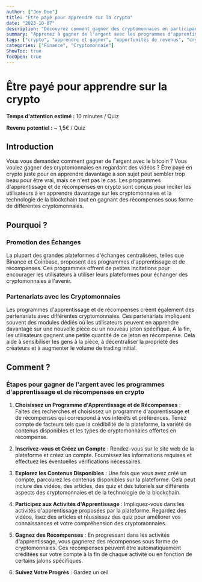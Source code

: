 ```yaml
---
author: ["Joy Doe"]
title: "Être payé pour apprendre sur la crypto"
date: "2023-10-07"
description: "Découvrez comment gagner des cryptomonnaies en participant à des programmes d'apprentissage et de récompenses. Comprenez les avantages, les étapes et les astuces pour maximiser vos gains."
summary: "Apprenez à gagner de l'argent avec les programmes d'apprentissage et de récompenses en crypto. Découvrez les avantages, les étapes pour commencer et les astuces pour maximiser vos gains."
tags: ["crypto", "apprendre et gagner", "opportunités de revenus", "cryptomonnaie"]
categories: ["Finance", "Cryptomonnaie"]
ShowToc: true
TocOpen: true
---
```


# Être payé pour apprendre sur la crypto

**Temps d'attention estimé :** 10 minutes / Quiz

**Revenu potentiel :** ~ 1,5€ / Quiz

## Introduction

Vous vous demandez comment gagner de l'argent avec le bitcoin ? Vous voulez gagner des cryptomonnaies en regardant des vidéos ? Être payé en crypto juste pour en apprendre davantage à son sujet peut sembler trop beau pour être vrai, mais ce n'est pas le cas. Les programmes d'apprentissage et de récompenses en crypto sont conçus pour inciter les utilisateurs à en apprendre davantage sur les cryptomonnaies et la technologie de la blockchain tout en gagnant des récompenses sous forme de différentes cryptomonnaies.

## Pourquoi ?

### Promotion des Échanges

La plupart des grandes plateformes d'échanges centralisées, telles que Binance et Coinbase, proposent des programmes d'apprentissage et de récompenses. Ces programmes offrent de petites incitations pour encourager les utilisateurs à utiliser leurs plateformes pour échanger des cryptomonnaies à l'avenir.

### Partenariats avec les Cryptomonnaies

Les programmes d'apprentissage et de récompenses créent également des partenariats avec différentes cryptomonnaies. Ces partenariats impliquent souvent des modules dédiés où les utilisateurs peuvent en apprendre davantage sur une nouvelle pièce ou un nouveau jeton spécifique. À la fin, les utilisateurs gagnent une petite quantité de ce jeton en récompense. Cela aide à sensibiliser les gens à la pièce, à décentraliser la propriété des créateurs et à augmenter le volume de trading initial.

## Comment ?

### Étapes pour gagner de l'argent avec les programmes d'apprentissage et de récompenses en crypto

1. **Choisissez un Programme d'Apprentissage et de Récompenses** : Faites des recherches et choisissez un programme d'apprentissage et de récompenses qui correspond à vos intérêts et préférences. Tenez compte de facteurs tels que la crédibilité de la plateforme, la variété de contenus disponibles et les types de cryptomonnaies offertes en récompense.

2. **Inscrivez-vous et Créez un Compte** : Rendez-vous sur le site web de la plateforme et créez un compte. Fournissez les informations requises et effectuez les éventuelles vérifications nécessaires.

3. **Explorez les Contenus Disponibles** : Une fois que vous avez créé un compte, parcourez les contenus disponibles sur la plateforme. Cela peut inclure des vidéos, des articles, des quiz et des tutoriels sur différents aspects des cryptomonnaies et de la technologie de la blockchain.

4. **Participez aux Activités d'Apprentissage** : Impliquez-vous dans les activités d'apprentissage proposées par la plateforme. Regardez des vidéos, lisez des articles et réussissez des quiz pour améliorer vos connaissances et votre compréhension des cryptomonnaies.

5. **Gagnez des Récompenses** : En progressant dans les activités d'apprentissage, vous gagnerez des récompenses sous forme de cryptomonnaies. Ces récompenses peuvent être automatiquement créditées sur votre compte à la fin de chaque activité ou en fonction de certains jalons spécifiques.

6. **Suivez Votre Progrès** : Gardez un œil